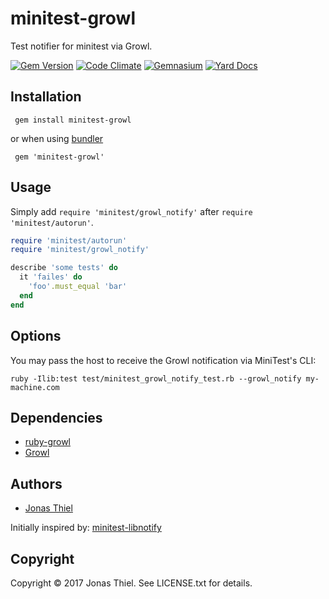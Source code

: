 # minitest-growl

Test notifier for minitest via Growl.

[![Gem Version](https://badge.fury.io/rb/minitest-growl.svg)](https://badge.fury.io/rb/minitest-growl)
[![Code Climate](https://codeclimate.com/github/jnbt/minitest-growl/badges/gpa.svg)](https://codeclimate.com/github/jnbt/minitest-growl)
[![Gemnasium](https://img.shields.io/gemnasium/jnbt/minitest-growl.svg?style=flat)](https://gemnasium.com/jnbt/minitest-growl)
[![Yard Docs](http://img.shields.io/badge/yard-docs-blue.svg?style=flat)](http://www.rubydoc.info/github/jnbt/minitest-growl/master)

## Installation

     gem install minitest-growl

  or when using [bundler](http://bundler.io)

     gem 'minitest-growl'

## Usage

Simply add `require 'minitest/growl_notify'` after `require 'minitest/autorun'`.

```ruby
require 'minitest/autorun'
require 'minitest/growl_notify'

describe 'some tests' do
  it 'failes' do
    'foo'.must_equal 'bar'
  end
end
```

## Options

You may pass the host to receive the Growl notification via MiniTest's CLI:

    ruby -Ilib:test test/minitest_growl_notify_test.rb --growl_notify my-machine.com


## Dependencies

* [ruby-growl](https://github.com/drbrain/ruby-growl)
* [Growl](http://growl.info/)

## Authors

* [Jonas Thiel](http://github.com/jnbt)

Initially inspired by: [minitest-libnotify](https://github.com/splattael/minitest-libnotify)

## Copyright

Copyright © 2017 Jonas Thiel. See LICENSE.txt for details.
